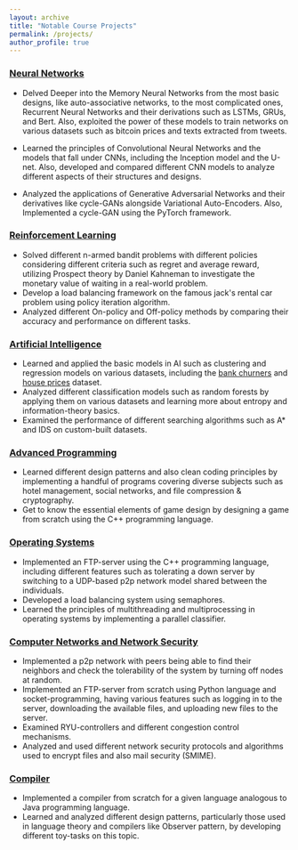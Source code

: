 ```yaml
---
layout: archive
title: "Notable Course Projects"
permalink: /projects/
author_profile: true
---
```


### [Neural Networks](https://github.com/zhpinkman/Neural-Networks)


- Delved Deeper into the Memory Neural Networks from the most basic designs, like auto-associative networks, to the most complicated ones, Recurrent Neural Networks and their derivations such as LSTMs, GRUs, and Bert. Also, exploited the power of these models to train networks on various datasets such as bitcoin prices and texts extracted from tweets.

- Learned the principles of Convolutional Neural Networks and the models that fall under CNNs, including the Inception model and the U-net. Also, developed and compared different CNN models to analyze different aspects of their structures and designs.

- Analyzed the applications of Generative Adversarial Networks and their derivatives like cycle-GANs alongside Variational Auto-Encoders. Also, Implemented a cycle-GAN using the PyTorch framework.

### [Reinforcement Learning](https://github.com/zhpinkman/Reinforcement-Learning)

- Solved different n-armed bandit problems with different policies considering different criteria such as regret and average reward, utilizing Prospect theory by Daniel Kahneman to investigate the monetary value of waiting in a real-world problem.
- Develop a load balancing framework on the famous jack's rental car problem using policy iteration algorithm.
- Analyzed different On-policy and Off-policy methods by comparing their accuracy and performance on different tasks.

    
### [Artificial Intelligence](https://github.com/zhpinkman/artificial-intelligence-data-science)
    
- Learned and applied the basic models in AI such as clustering and regression models on various datasets, including the [bank churners](https://www.kaggle.com/sakshigoyal7/credit-card-customers) and [house prices](https://www.kaggle.com/c/house-prices-advanced-regression-techniques/data) dataset.
- Analyzed different classification models such as random forests by applying them on various datasets and learning more about entropy and information-theory basics.
- Examined the performance of different searching algorithms such as A* and IDS on custom-built datasets.
    
    

### [Advanced Programming](https://github.com/zhpinkman/Advanced-Programming)


- Learned different design patterns and also clean coding principles by implementing a handful of programs covering diverse subjects such as hotel management, social networks, and file compression & cryptography.
- Get to know the essential elements of game design by designing a game from scratch using the C++ programming language.
    
    
### [Operating Systems](https://github.com/zhpinkman/Operating-Systems)


- Implemented an FTP-server using the C++ programming language, including different features such as tolerating a down server by switching to a UDP-based p2p network model shared between the individuals.
- Developed a load balancing system using semaphores.
- Learned the principles of multithreading and multiprocessing in operating systems by implementing a parallel classifier.

    
### [Computer Networks and Network Security](https://github.com/zhpinkman/Network)
    
- Implemented a p2p network with peers being able to find their neighbors and check the tolerability of the system by turning off nodes at random.
- Implemented an FTP-server from scratch using Python language and socket-programming, having various features such as logging in to the server, downloading the available files, and uploading new files to the server.
- Examined RYU-controllers and different congestion control mechanisms.
- Analyzed and used different network security protocols and algorithms used to encrypt files and also mail security (SMIME).
    

### [Compiler](https://github.com/zhpinkman/Compiler)

- Implemented a compiler from scratch for a given language analogous to Java programming language.
- Learned and analyzed different design patterns, particularly those used in language theory and compilers like Observer pattern, by developing different toy-tasks on this topic.